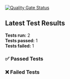 [![Quality Gate Status](https://sonarcloud.io/api/project_badges/measure?project=nmolenaar_content&metric=alert_status)](https://sonarcloud.io/summary/new_code?id=nmolenaar_content)

## Latest Test Results

**Tests run:** 2\
**Tests passed:** 1\
**Tests failed:** 1

### ✅ Passed Tests


### ❌ Failed Tests


